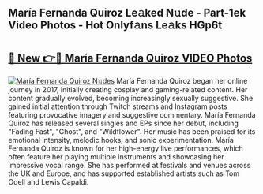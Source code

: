 ## María Fernanda Quiroz Le𝚊ked N𝚞de - Part-1ek Video Photos - Hot Onlyf𝚊ns Le𝚊ks HGp6t

# <h2><a href="http://ab48737.deff.icu/?id=Mar%c3%ada+Fernanda+Quiroz">🔗 New 👉🔴 María Fernanda Quiroz VIDEO Photos</a></h2>

[![María Fernanda Quiroz N𝚞des](https://i.imgur.com/rIISA9y.gif)](http://ab48737.deff.icu/?id=Mar%c3%ada+Fernanda+Quiroz)
María Fernanda Quiroz began her online journey in 2017, initially creating cosplay and gaming-related content. Her content gradually evolved, becoming increasingly sexually suggestive. She gained initial attention through Twitch streams and Instagram posts featuring provocative imagery and suggestive commentary. María Fernanda Quiroz has released several singles and EPs since her debut, including "Fading Fast", "Ghost", and "Wildflower". Her music has been praised for its emotional intensity, melodic hooks, and sonic experimentation. María Fernanda Quiroz is known for her high-energy live performances, which often feature her playing multiple instruments and showcasing her impressive vocal range. She has performed at festivals and venues across the UK and Europe, and has supported established artists such as Tom Odell and Lewis Capaldi.
